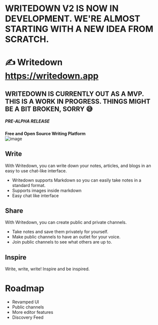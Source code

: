 # WRITEDOWN V2 IS NOW IN DEVELOPMENT. WE'RE ALMOST STARTING WITH A NEW IDEA FROM SCRATCH.

# ✍ Writedown https://writedown.app
## WRITEDOWN IS CURRENTLY OUT AS A MVP. THIS IS A WORK IN PROGRESS. THINGS MIGHT BE A BIT BROKEN, SORRY 😅
##### PRE-ALPHA RELEASE
**Free and Open Source Writing Platform**   
![image](https://user-images.githubusercontent.com/25067102/222045664-f8b099b0-63a0-4fc3-9f32-3e11c0e65946.png)

## Write

With Writedown, you can write down your notes, articles, and blogs in an easy to use chat-like interface.

- Writedown supports Markdown so you can easily take notes in a standard format.
- Supports images inside markdown
- Easy chat like interface

## Share

With Writedown, you can create public and private channels.

- Take notes and save them privately for yourself.
- Make public channels to have an outlet for your voice.
- Join public channels to see what others are up to.

## Inspire

Write, write, write! Inspire and be inspired.

# Roadmap

- Revamped UI
- Public channels
- More editor features
- Discovery Feed

